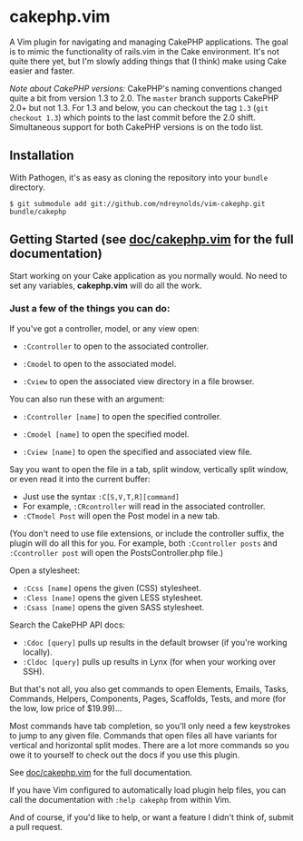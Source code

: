 cakephp.vim
================================================================================
A Vim plugin for navigating and managing CakePHP applications. The goal is to 
mimic the functionality of rails.vim in the Cake environment. It's not quite 
there yet, but I'm slowly adding things that (I think) make using Cake easier 
and faster.

*Note about CakePHP versions:*
CakePHP's naming conventions changed quite a bit from version 1.3 to 2.0. The 
`master` branch supports CakePHP 2.0+ but not 1.3. For 1.3 and below, you can 
checkout the tag `1.3` (`git checkout 1.3`) which points to the last commit 
before the 2.0 shift. Simultaneous support for both CakePHP versions is on the 
todo list.

Installation
--------------------------------------------------------------------------------
With Pathogen, it's as easy as cloning the repository into your `bundle` 
directory.

    $ git submodule add git://github.com/ndreynolds/vim-cakephp.git bundle/cakephp

Getting Started (see [doc/cakephp.vim][1] for the full documentation)
--------------------------------------------------------------------------------
Start working on your Cake application as you normally would. No need to set any
variables, **cakephp.vim** will do all the work. 

### Just a few of the things you can do: ###

If you've got a controller, model, or any view open:
    
* `:Ccontroller` to open to the associated controller.

* `:Cmodel` to open to the associated model.

* `:Cview` to open the associated view directory in a file browser.

You can also run these with an argument:

* `:Ccontroller [name]` to open the specified controller.

* `:Cmodel [name]` to open the specified model.

* `:Cview [name]` to open the specified and associated view file.

Say you want to open the file in a tab, split window, vertically split window,
or even read it into the current buffer:

* Just use the syntax `:C[S,V,T,R][command]`
* For example, `:CRcontroller` will read in the associated controller. 
* `:CTmodel Post` will open the Post model in a new tab.

(You don't need to use file extensions, or include the controller suffix, the 
plugin will do all this for you. For example, both `:Ccontroller posts` and 
`:Ccontroller post` will open the PostsController.php file.)

Open a stylesheet:

* `:Ccss [name]` opens the given (CSS) stylesheet.
* `:Cless [name]` opens the given LESS stylesheet.
* `:Csass [name]` opens the given SASS stylesheet.

Search the CakePHP API docs:

* `:Cdoc [query]` pulls up results in the default browser (if you're working 
  locally).
* `:Cldoc [query]` pulls up results in Lynx (for when your working over SSH).

But that's not all, you also get commands to open Elements, Emails, Tasks, 
Commands, Helpers, Components, Pages, Scaffolds, Tests, and more (for the low, 
low price of $19.99)...

Most commands have tab completion, so you'll only need a few keystrokes to jump 
to any given file. Commands that open files all have variants for vertical and 
horizontal split modes. There are a lot more commands so you owe it to yourself 
to check out the docs if you use this plugin.

See [doc/cakephp.vim][1] for the full documentation.

If you have Vim configured to automatically load plugin help files, you can call
the documentation with `:help cakephp` from within Vim.

And of course, if you'd like to help, or want a feature I didn't think of, 
submit a pull request.

[1]: https://github.com/ndreynolds/vim-cakephp/blob/master/doc/cakephp.txt
